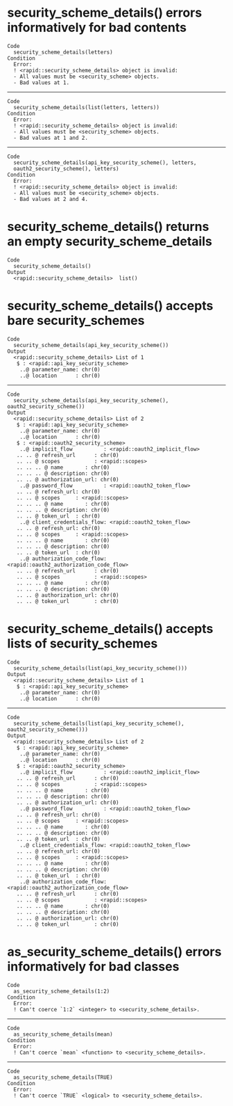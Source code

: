 # security_scheme_details() errors informatively for bad contents

    Code
      security_scheme_details(letters)
    Condition
      Error:
      ! <rapid::security_scheme_details> object is invalid:
      - All values must be <security_scheme> objects.
      - Bad values at 1.

---

    Code
      security_scheme_details(list(letters, letters))
    Condition
      Error:
      ! <rapid::security_scheme_details> object is invalid:
      - All values must be <security_scheme> objects.
      - Bad values at 1 and 2.

---

    Code
      security_scheme_details(api_key_security_scheme(), letters,
      oauth2_security_scheme(), letters)
    Condition
      Error:
      ! <rapid::security_scheme_details> object is invalid:
      - All values must be <security_scheme> objects.
      - Bad values at 2 and 4.

# security_scheme_details() returns an empty security_scheme_details

    Code
      security_scheme_details()
    Output
      <rapid::security_scheme_details>  list()

# security_scheme_details() accepts bare security_schemes

    Code
      security_scheme_details(api_key_security_scheme())
    Output
      <rapid::security_scheme_details> List of 1
       $ : <rapid::api_key_security_scheme>
        ..@ parameter_name: chr(0) 
        ..@ location      : chr(0) 

---

    Code
      security_scheme_details(api_key_security_scheme(), oauth2_security_scheme())
    Output
      <rapid::security_scheme_details> List of 2
       $ : <rapid::api_key_security_scheme>
        ..@ parameter_name: chr(0) 
        ..@ location      : chr(0) 
       $ : <rapid::oauth2_security_scheme>
        ..@ implicit_flow          : <rapid::oauth2_implicit_flow>
       .. .. @ refresh_url      : chr(0) 
       .. .. @ scopes           : <rapid::scopes>
       .. .. .. @ name       : chr(0) 
       .. .. .. @ description: chr(0) 
       .. .. @ authorization_url: chr(0) 
        ..@ password_flow          : <rapid::oauth2_token_flow>
       .. .. @ refresh_url: chr(0) 
       .. .. @ scopes     : <rapid::scopes>
       .. .. .. @ name       : chr(0) 
       .. .. .. @ description: chr(0) 
       .. .. @ token_url  : chr(0) 
        ..@ client_credentials_flow: <rapid::oauth2_token_flow>
       .. .. @ refresh_url: chr(0) 
       .. .. @ scopes     : <rapid::scopes>
       .. .. .. @ name       : chr(0) 
       .. .. .. @ description: chr(0) 
       .. .. @ token_url  : chr(0) 
        ..@ authorization_code_flow: <rapid::oauth2_authorization_code_flow>
       .. .. @ refresh_url      : chr(0) 
       .. .. @ scopes           : <rapid::scopes>
       .. .. .. @ name       : chr(0) 
       .. .. .. @ description: chr(0) 
       .. .. @ authorization_url: chr(0) 
       .. .. @ token_url        : chr(0) 

# security_scheme_details() accepts lists of security_schemes

    Code
      security_scheme_details(list(api_key_security_scheme()))
    Output
      <rapid::security_scheme_details> List of 1
       $ : <rapid::api_key_security_scheme>
        ..@ parameter_name: chr(0) 
        ..@ location      : chr(0) 

---

    Code
      security_scheme_details(list(api_key_security_scheme(), oauth2_security_scheme()))
    Output
      <rapid::security_scheme_details> List of 2
       $ : <rapid::api_key_security_scheme>
        ..@ parameter_name: chr(0) 
        ..@ location      : chr(0) 
       $ : <rapid::oauth2_security_scheme>
        ..@ implicit_flow          : <rapid::oauth2_implicit_flow>
       .. .. @ refresh_url      : chr(0) 
       .. .. @ scopes           : <rapid::scopes>
       .. .. .. @ name       : chr(0) 
       .. .. .. @ description: chr(0) 
       .. .. @ authorization_url: chr(0) 
        ..@ password_flow          : <rapid::oauth2_token_flow>
       .. .. @ refresh_url: chr(0) 
       .. .. @ scopes     : <rapid::scopes>
       .. .. .. @ name       : chr(0) 
       .. .. .. @ description: chr(0) 
       .. .. @ token_url  : chr(0) 
        ..@ client_credentials_flow: <rapid::oauth2_token_flow>
       .. .. @ refresh_url: chr(0) 
       .. .. @ scopes     : <rapid::scopes>
       .. .. .. @ name       : chr(0) 
       .. .. .. @ description: chr(0) 
       .. .. @ token_url  : chr(0) 
        ..@ authorization_code_flow: <rapid::oauth2_authorization_code_flow>
       .. .. @ refresh_url      : chr(0) 
       .. .. @ scopes           : <rapid::scopes>
       .. .. .. @ name       : chr(0) 
       .. .. .. @ description: chr(0) 
       .. .. @ authorization_url: chr(0) 
       .. .. @ token_url        : chr(0) 

# as_security_scheme_details() errors informatively for bad classes

    Code
      as_security_scheme_details(1:2)
    Condition
      Error:
      ! Can't coerce `1:2` <integer> to <security_scheme_details>.

---

    Code
      as_security_scheme_details(mean)
    Condition
      Error:
      ! Can't coerce `mean` <function> to <security_scheme_details>.

---

    Code
      as_security_scheme_details(TRUE)
    Condition
      Error:
      ! Can't coerce `TRUE` <logical> to <security_scheme_details>.

